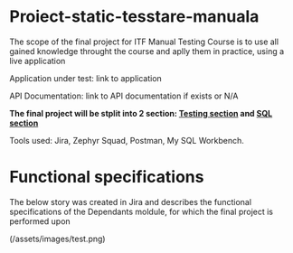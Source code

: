 # Proiect-static-tesstare-manuala
The scope of the final project for ITF Manual Testing Course is to use all gained knowledge throught the course and aplly them in practice, using a live application

Application under test: link to application

API Documentation: link to API documentation if exists or N/A

**The final project will be stplit into 2 section: [Testing section]() and  [SQL section]()**

Tools used: Jira, Zephyr Squad, Postman, My SQL Workbench.

# Functional specifications
The below story was created in Jira and describes the functional specifications of the Dependants moldule, for which the final project is performed upon

(/assets/images/test.png)

